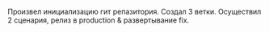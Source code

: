 Произвел инициализацию гит репазитория. Создал 3 ветки. 
Осуществил 2 сценария, релиз в production & развертывание fix.

